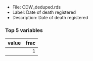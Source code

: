 

* File: CDW_deduped.rds
* Label: Date of death registered
* Description: Date of death registered

### Top 5 variables
| value   |   frac |
|:--------|-------:|
|         |      1 |
        
